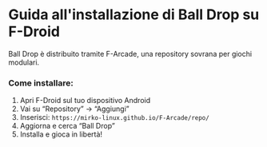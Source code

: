 # Guida all'installazione di Ball Drop su F-Droid

Ball Drop è distribuito tramite F-Arcade, una repository sovrana per giochi modulari.

### Come installare:
1. Apri F-Droid sul tuo dispositivo Android
2. Vai su “Repository” → “Aggiungi”
3. Inserisci: `https://mirko-linux.github.io/F-Arcade/repo/`
4. Aggiorna e cerca “Ball Drop”
5. Installa e gioca in libertà!
